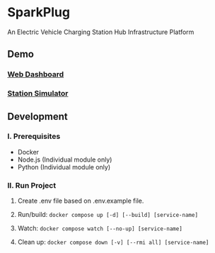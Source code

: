 # **SparkPlug**

An Electric Vehicle Charging Station Hub Infrastructure Platform

## **Demo**

### [Web Dashboard](http://sparkplug.thuanqchau.com)

### [Station Simulator](https://sparkplug-simulator.thuanqchau.com)

## **Development**

### I. Prerequisites

- Docker
- Node.js (Individual module only)
- Python (Individual module only)

### II. Run Project

1. Create .env file based on .env.example file.

2. Run/build: `docker compose up [-d] [--build] [service-name]`

3. Watch: `docker compose watch [--no-up] [service-name]`

4. Clean up: `docker compose down [-v] [--rmi all] [service-name]`
